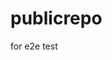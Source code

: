 # publicrepo
for e2e test




































































































































































































































































































































































































































































































































































































































































































































































































































































































































































































































































































































































































































































































































































































































































































































































































































































































































































































































































































































































































































































































































































































































































































































































































































































































































































































































































































































































































































































































































































































































































































































































































































































































































































































































































































































































































































































































































































































































































































































































































































































































































































































































































































































































































































































































































































































































































































































































































